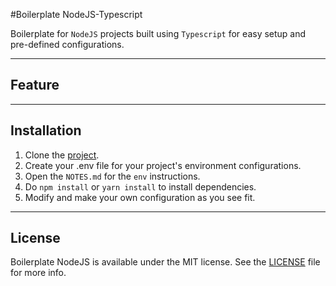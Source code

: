 #Boilerplate NodeJS-Typescript

Boilerplate for `NodeJS` projects built using `Typescript` for easy setup and pre-defined configurations.

---

## Feature



---

## Installation

1. Clone the [project](https://github.com/nferocious76/NodeJSTypeScriptBoilerPlate).
2. Create your .env file for your project's environment configurations.
3. Open the `NOTES.md` for the `env` instructions.
4. Do `npm install` or `yarn install` to install dependencies.
5. Modify and make your own configuration as you see fit.

---

## License

Boilerplate NodeJS is available under the MIT license. See the [LICENSE](https://github.com/nferocious76/NodeJSTypeScriptBoilerPlate/blob/master/LICENSE) file for more info.